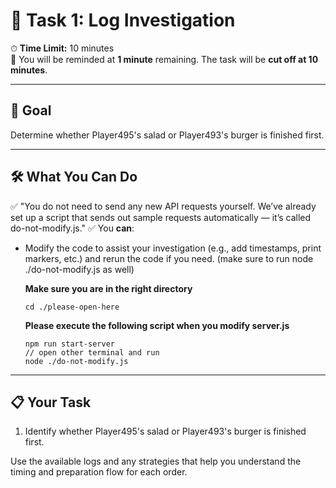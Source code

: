 

# 🧠 Task 1: Log Investigation

⏱ **Time Limit:** 10 minutes  
🧾 You will be reminded at  **1 minute** remaining. The task will be **cut off at 10 minutes**.

---

## 🎯 Goal


Determine whether Player495's salad or Player493's burger is finished first.

---

## 🛠 What You Can Do

✅ "You do not need to send any new API requests yourself. We’ve already set up a script that sends out sample requests automatically — it’s called do-not-modify.js."
✅ You **can**:
- Modify the code to assist your investigation (e.g., add timestamps, print markers, etc.) and rerun the code if you need. (make sure to run node ./do-not-modify.js as well)

  **Make sure you are in the right directory**
  ```
  cd ./please-open-here
  ```
  **Please execute the following script when you modify server.js** 
  ```
  npm run start-server
  // open other terminal and run
  node ./do-not-modify.js 
  ```
---

## 📋 Your Task

1. Identify whether Player495's salad or Player493's burger is finished first.

Use the available logs and any strategies that help you understand the timing and preparation flow for each order.
